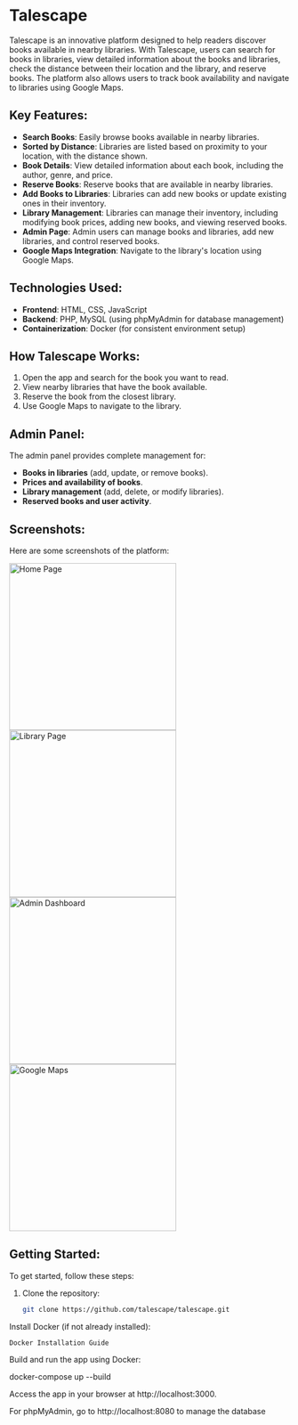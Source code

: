 # Talescape

Talescape is an innovative platform designed to help readers discover books available in nearby libraries. With Talescape, users can search for books in libraries, view detailed information about the books and libraries, check the distance between their location and the library, and reserve books. The platform also allows users to track book availability and navigate to libraries using Google Maps.

## Key Features:

- **Search Books**: Easily browse books available in nearby libraries.
- **Sorted by Distance**: Libraries are listed based on proximity to your location, with the distance shown.
- **Book Details**: View detailed information about each book, including the author, genre, and price.
- **Reserve Books**: Reserve books that are available in nearby libraries.
- **Add Books to Libraries**: Libraries can add new books or update existing ones in their inventory.
- **Library Management**: Libraries can manage their inventory, including modifying book prices, adding new books, and viewing reserved books.
- **Admin Page**: Admin users can manage books and libraries, add new libraries, and control reserved books.
- **Google Maps Integration**: Navigate to the library's location using Google Maps.

## Technologies Used:

- **Frontend**: HTML, CSS, JavaScript
- **Backend**: PHP, MySQL (using phpMyAdmin for database management)
- **Containerization**: Docker (for consistent environment setup)

## How Talescape Works:

1. Open the app and search for the book you want to read.
2. View nearby libraries that have the book available.
3. Reserve the book from the closest library.
4. Use Google Maps to navigate to the library.

## Admin Panel:

The admin panel provides complete management for:

- **Books in libraries** (add, update, or remove books).
- **Prices and availability of books**.
- **Library management** (add, delete, or modify libraries).
- **Reserved books and user activity**.

## Screenshots:

Here are some screenshots of the platform:

<div>
  <img src="Screenshots/home_page_screenshot.jpg" alt="Home Page" width="300">
  <img src="Screenshots/library_page_screenshot.jpg" alt="Library Page" width="300">
  <img src="Screenshots/admin_dashboard_screenshot.jpg" alt="Admin Dashboard" width="300">
  <img src="Screenshots/google_maps_screenshot.jpg" alt="Google Maps" width="300">
</div>

## Getting Started:

To get started, follow these steps:

1. Clone the repository:

   ```bash
   git clone https://github.com/talescape/talescape.git

Install Docker (if not already installed):

    Docker Installation Guide

Build and run the app using Docker:

docker-compose up --build

Access the app in your browser at http://localhost:3000.

For phpMyAdmin, go to http://localhost:8080 to manage the database


